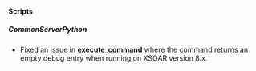 
#### Scripts

##### CommonServerPython

- Fixed an issue in **execute_command** where the command returns an empty debug entry when running on XSOAR version 8.x.
